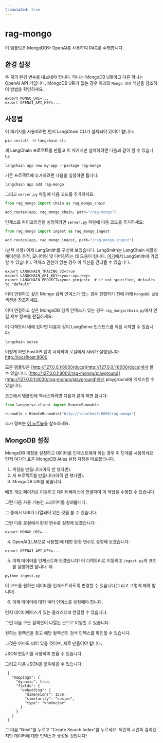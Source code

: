 ```yaml
---
translated: true
---
```


# rag-mongo

이 템플릿은 MongoDB와 OpenAI를 사용하여 RAG를 수행합니다.

## 환경 설정

두 개의 환경 변수를 내보내야 합니다. 하나는 MongoDB URI이고 다른 하나는 OpenAI API 키입니다.
MongoDB URI가 없는 경우 아래의 `Mongo 설정` 섹션을 참조하여 방법을 확인하세요.

```shell
export MONGO_URI=...
export OPENAI_API_KEY=...
```

## 사용법

이 패키지를 사용하려면 먼저 LangChain CLI가 설치되어 있어야 합니다:

```shell
pip install -U langchain-cli
```

새 LangChain 프로젝트를 만들고 이 패키지만 설치하려면 다음과 같이 할 수 있습니다:

```shell
langchain app new my-app --package rag-mongo
```

기존 프로젝트에 추가하려면 다음을 실행하면 됩니다:

```shell
langchain app add rag-mongo
```

그리고 `server.py` 파일에 다음 코드를 추가하세요:

```python
from rag_mongo import chain as rag_mongo_chain

add_routes(app, rag_mongo_chain, path="/rag-mongo")
```

인제스트 파이프라인을 설정하려면 `server.py` 파일에 다음 코드를 추가하세요:

```python
from rag_mongo import ingest as rag_mongo_ingest

add_routes(app, rag_mongo_ingest, path="/rag-mongo-ingest")
```

(선택 사항) 이제 LangSmith를 구성해 보겠습니다.
LangSmith는 LangChain 애플리케이션을 추적, 모니터링 및 디버깅하는 데 도움이 됩니다.
[여기](https://smith.langchain.com/)에서 LangSmith에 가입할 수 있습니다.
액세스 권한이 없는 경우 이 섹션을 건너뛸 수 있습니다.

```shell
export LANGCHAIN_TRACING_V2=true
export LANGCHAIN_API_KEY=<your-api-key>
export LANGCHAIN_PROJECT=<your-project>  # if not specified, defaults to "default"
```

이미 연결하고 싶은 Mongo 검색 인덱스가 없는 경우 진행하기 전에 아래 `MongoDB 설정` 섹션을 참조하세요.

이미 연결하고 싶은 MongoDB 검색 인덱스가 있는 경우 `rag_mongo/chain.py`에서 연결 세부 정보를 편집하세요.

이 디렉토리 내에 있다면 다음과 같이 LangServe 인스턴스를 직접 시작할 수 있습니다:

```shell
langchain serve
```

이렇게 하면 FastAPI 앱이 시작되며 로컬에서 서버가 실행됩니다.
[http://localhost:8000](http://localhost:8000)

모든 템플릿은 [http://127.0.0.1:8000/docs](http://127.0.0.1:8000/docs)에서 볼 수 있습니다.
[http://127.0.0.1:8000/rag-mongo/playground](http://127.0.0.1:8000/rag-mongo/playground)에서 playground에 액세스할 수 있습니다.

코드에서 템플릿에 액세스하려면 다음과 같이 하면 됩니다:

```python
from langserve.client import RemoteRunnable

runnable = RemoteRunnable("http://localhost:8000/rag-mongo")
```

추가 정보는 [이 노트북](https://colab.research.google.com/drive/1cr2HBAHyBmwKUerJq2if0JaNhy-hIq7I#scrollTo=TZp7_CBfxTOB)을 참조하세요.

## MongoDB 설정

MongoDB 계정을 설정하고 데이터를 인제스트해야 하는 경우 이 단계를 사용하세요.
먼저 [여기](https://www.mongodb.com/docs/atlas/getting-started/)의 표준 MongoDB Atlas 설정 지침을 따르겠습니다.

1. 계정을 만듭니다(아직 안 했다면).
2. 새 프로젝트를 만듭니다(아직 안 했다면).
3. MongoDB URI를 찾습니다.

배포 개요 페이지로 이동하고 데이터베이스에 연결하여 이 작업을 수행할 수 있습니다.

그런 다음 사용 가능한 드라이버를 살펴봅니다.

그 중에서 URI가 나열되어 있는 것을 볼 수 있습니다.

그런 다음 로컬에서 환경 변수로 설정해 보겠습니다:

```shell
export MONGO_URI=...
```

4. OpenAI(LLM으로 사용할)에 대한 환경 변수도 설정해 보겠습니다:

```shell
export OPENAI_API_KEY=...
```

5. 이제 데이터를 인제스트해 보겠습니다! 이 디렉토리로 이동하고 `ingest.py`의 코드를 실행하면 됩니다. 예:

```shell
python ingest.py
```

이 코드를 원하는 데이터를 인제스트하도록 변경할 수 있습니다(그리고 그렇게 해야 합니다).

6. 이제 데이터에 대한 벡터 인덱스를 설정해야 합니다.

먼저 데이터베이스가 있는 클러스터에 연결할 수 있습니다.

그런 다음 모든 컬렉션이 나열된 곳으로 이동할 수 있습니다.

원하는 컬렉션을 찾고 해당 컬렉션의 검색 인덱스를 확인할 수 있습니다.

그것은 아마도 비어 있을 것이며, 새로 만들어야 합니다.

JSON 편집기를 사용하여 만들 수 있습니다.

그리고 다음 JSON을 붙여넣을 수 있습니다:

```text
 {
   "mappings": {
     "dynamic": true,
     "fields": {
       "embedding": {
         "dimensions": 1536,
         "similarity": "cosine",
         "type": "knnVector"
       }
     }
   }
 }
```

그 다음 "Next"를 누르고 "Create Search Index"를 누르세요. 약간의 시간이 걸리겠지만 데이터에 대한 인덱스가 생성될 것입니다!
